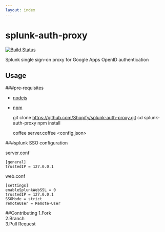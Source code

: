 ```yaml
---
layout: index
---
```


# splunk-auth-proxy
[![Build Status](https://travis-ci.org/Shopify/splunk-auth-proxy.png?branch=master)](https://travis-ci.org/Shopify/splunk-auth-proxy)

Splunk single sign-on proxy for Google Apps OpenID authentication

## Usage

###pre-requisites
* [nodejs](http://nodejs.org/)
* [npm](http://npmjs.org/)

	git clone https://github.com/Shopify/splunk-auth-proxy.git
	cd splunk-auth-proxy
	npm install

	coffee server.coffee <config.json>

###splunk SSO configuration

server.conf

	[general]
	trustedIP = 127.0.0.1

web.conf

	[settings]
	enableSplunkWebSSL = 0
	trustedIP = 127.0.0.1
	SSOMode = strict
	remoteUser = Remote-User

##Contributing
1.Fork  
2.Branch  
3.Pull Request  
